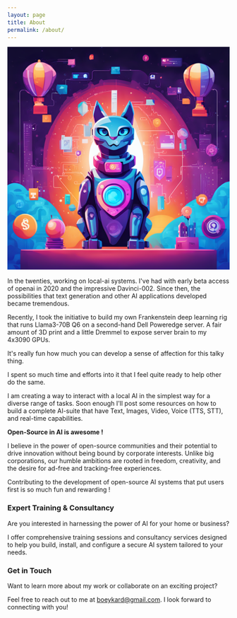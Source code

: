 ```yaml
---
layout: page
title: About
permalink: /about/
---
```


![local AI is awesome](/images/ComfyUI_02828_.png "Local ai is awesome!")

In the twenties, working on local-ai systems.
I've had with early beta access of openai in 2020 and the impressive Davinci-002. 
Since then, the possibilities that text generation and other AI applications developed became tremendous.

Recently, I took the initiative to build my own Frankenstein deep learning rig that runs Llama3-70B Q6 on a second-hand Dell Poweredge server. A fair amount of 3D print and a little Dremmel to expose server brain to my 4x3090 GPUs.

It's really fun how much you can develop a sense of affection for this talky thing.

I spent so much time and efforts into it that I feel quite ready to help other do the same.

I am creating a way to interact with a local AI in the simplest way for a diverse range of tasks.
Soon enough I'll post some resources on how to build a complete AI-suite that have Text, Images, Video, Voice (TTS, STT), and real-time capabilities.

**Open-Source in AI is awesome !**

I believe in the power of open-source communities and their potential to drive innovation without being bound by corporate interests. Unlike big corporations, our humble ambitions are rooted in freedom, creativity, and the desire for ad-free and tracking-free experiences.

Contributing to the development of open-source AI systems that put users first is so much fun and rewarding !

### Expert Training & Consultancy

Are you interested in harnessing the power of AI for your home or business?

I offer comprehensive training sessions and consultancy services designed to help you build, install, and configure a secure AI system tailored to your needs.

### Get in Touch

Want to learn more about my work or collaborate on an exciting project? 

Feel free to reach out to me at [boeykard@gmail.com](mailto:boeykard@gmail.com). I look forward to connecting with you!